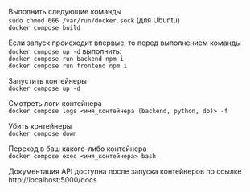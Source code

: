 Выполнить следующие команды  
`sudo chmod 666 /var/run/docker.sock` (для Ubuntu)  
`docker compose build`  
  
Если запуск происходит впервые, то перед выполнением команды `docker compose up -d` выполнить:  
`docker compose run backend npm i`  
`docker compose run frontend npm i`

Запустить контейнеры  
`docker compose up -d`  
  
Смотреть логи контейнера  
`docker compose logs <имя_контейнера (backend, python, db)> -f`  
  
Убить контейнеры  
`docker compose down`  
  
Переход в баш какого-либо контейнера  
`docker compose exec <имя_контейнера> bash`  
  
Документация API доступна после запуска контейнеров по ссылке  
http://localhost:5000/docs